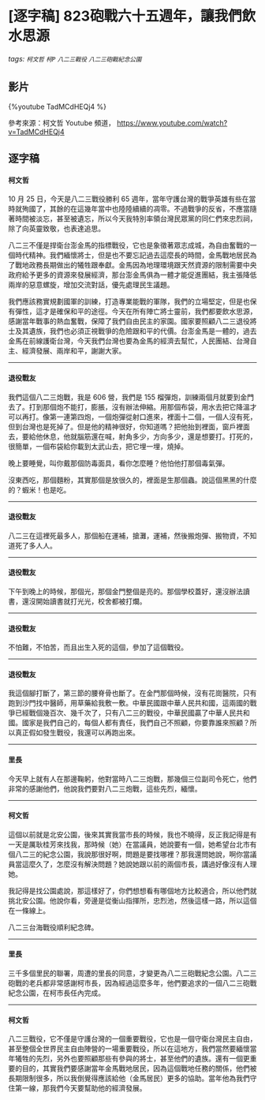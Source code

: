 # [逐字稿] 823砲戰六十五週年，讓我們飲水思源

###### tags: `柯文哲` `柯P` `八二三戰役` `八二三砲戰紀念公園`

## 影片

{%youtube TadMCdHEQj4 %}

參考來源：柯文哲 Youtube 頻道， https://www.youtube.com/watch?v=TadMCdHEQj4

## 逐字稿

#### 柯文哲

10 月 25 日，今天是八二三戰役勝利 65 週年，當年守護台灣的戰爭英雄有些在當時就殉國了，其餘的在這幾年當中也陸陸續續的凋零。不過戰爭的反省，不應當隨著時間被淡忘，甚至被遺忘，所以今天我特別率領台灣民眾黨的同仁們來忠烈祠，除了向英靈致敬，也表達追思。

八二三不僅是捍衛台澎金馬的指標戰役，它也是象徵著眾志成城，為自由奮戰的一個時代精神。我們緬懷將士，但是也不要忘記過去這麼長的時間，金馬戰地居民為了戰地政務長期做出的犧牲跟奉獻。金馬因為地理環境跟天然資源的限制需要中央政府給予更多的資源來發展經濟，那台澎金馬俱為一體才能促進團結，我主張降低兩岸的惡意螺旋，增加交流對話，優先處理民生議題。

我們應該務實規劃國軍的訓練，打造專業能戰的軍隊，我們的立場堅定，但是也保有彈性，這才是確保和平的途徑。今天在所有陣亡將士靈前，我們都要飲水思源，感謝當年戰事的熱血奮戰，保障了我們自由民主的家園。國家要照顧八二三退役將士及其遺族，我們也必須正視戰爭的危險跟和平的代價。台澎金馬是一體的，過去金馬在前線護衛台灣，今天我們台灣也要為金馬的經濟去幫忙，人民團結、台灣自主、經濟發展、兩岸和平，謝謝大家。

---

#### 退役戰友

我們這個八二三炮戰，我是 606 營，我們是 155 榴彈炮，訓練兩個月就要到金門去了。打到那個炮不能打，膨脹，沒有辦法伸縮。用那個布袋，用水去把它降溫才可以再打。像第一連第四炮，一個炮彈從射口進來，裡面十二個，一個人沒有死，但到台灣也是死掉了。但是他的精神很好，你知道嗎？把他抬到裡面，窗戶裡面去，要給他休息，他就腦筋還在喊，射角多少，方向多少，還是想要打。打死的，很簡單，一個布袋給你載到太武山去，把它埋一埋，燒掉。

晚上要睡覺，叫你戴那個防毒面具，看你怎麼睡？他怕他打那個毒氣彈。

沒東西吃，那個麵粉，其實那個是放很久的，裡面是生那個蟲。說這個黑黑的什麼的？蝦米！也是吃。

---

#### 退役戰友

八二三在這裡死最多人，那個船在運補，搶灘，運補，然後搬炮彈、搬物資，不知道死了多人人。

---

#### 退役戰友

下午到晚上的時候，那個光，那個金門整個是亮的。那個學校蓋好，還沒辦法讀書，還沒開始讀書就打光光，校舍都被打爛。


---

#### 退役戰友

不怕難，不怕苦，而且出生入死的這個，參加了這個戰役。

---

#### 退役戰友

我這個腳打斷了，第三節的腰脊骨也斷了。在金門那個時候，沒有花崗醫院，只有跑到沙門找中醫師，用草藥給我敷一敷。中華民國跟中華人民共和國，這兩國的戰爭已經戰個幾百次、幾千次了，只有八二三的戰役，中華民國贏了中華人民共和國。國家是我們自己的，每個人都有責任，我們自己不照顧，你要靠誰來照顧？所以真正假如發生戰役，我還可以再跑出來。

---

#### 里長

今天早上就有人在那邊鞠躬，他對當時八二三炮戰，那幾個三位副司令死亡，他們非常的感謝他們，他說我們要對八二三炮戰，這些先烈，緬懷。

---

#### 柯文哲

這個以前就是北安公園，後來其實我當市長的時候，我也不曉得，反正我記得是有一天是厲耿桂芳來找我，那時候（她）在當議員，她說要有一個，她希望台北市有個八二三的紀念公園，我說那很好啊，問題是要找哪裡？那我還問她說，啊你當議員當這麼久了，怎麼沒有解決問題？她說她跟以前的兩個市長，講過好像沒有人理她。

我記得是找公園處說，那這樣好了，你們想想看有哪個地方比較適合，所以他們就挑北安公園。他說你看，旁邊是從衡山指揮所，忠烈池，然後這樣一路，所以這個在一條線上。

八二三台海戰役順利紀念碑。

---

#### 里長

三千多個里民的聯署，周遭的里長的同意，才變更為八二三砲戰紀念公園。八二三砲戰的老兵都非常感謝柯市長，因為經過這麼多年，他們要追求的一個八二三砲戰紀念公園，在柯市長任內完成。

---

#### 柯文哲

八二三戰役，它不僅是守護台灣的一個重要戰役，它也是一個守衛台灣民主自由，甚至整個全世界民主自由陣營的一場重要戰役，所以在這地方，我們當然要緬懷當年犧牲的先烈，另外也要照顧那些有參與的將士，甚至他們的遺族。還有一個更重要的目的，其實我們要感謝當年金馬戰地居民，因為這個戰地任務的關係，他們被長期限制很多，所以我倒覺得應該給他（金馬居民）更多的協助。當年他為我們守住第一線，那我們今天要幫助他的經濟發展。
